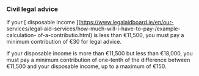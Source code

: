 ###  **Civil legal advice**

If your [ disposable income ](https://www.legalaidboard.ie/en/our-
services/legal-aid-services/how-much-will-i-have-to-pay-/example-calculation-
of-a-contributio.html) is less than €11,500, you must pay a minimum
contribution of €30 for legal advice.

If your disposable income is more than €11,500 but less than €18,000, you must
pay a minimum contribution of one-tenth of the difference between €11,500 and
your disposable income, up to a maximum of €150.
